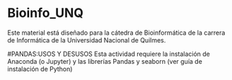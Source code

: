 # Bioinfo_UNQ
Este material está diseñado para la cátedra de Bioinformática de la carrera de Informática de la Universidad Nacional de Quilmes. 

#PANDAS:USOS Y DESUSOS
Esta actividad requiere la instalación de Anaconda (o Jupyter) y las librerías Pandas y seaborn (ver guía de instalación de Python)
